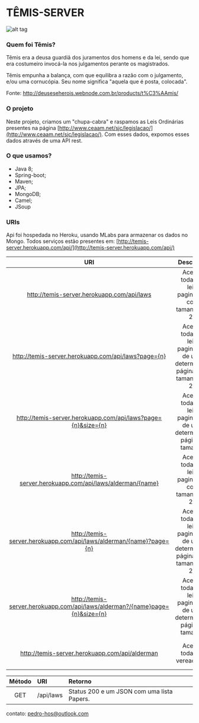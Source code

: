 # TÊMIS-SERVER

![alt tag](http://files.deuseseherois.webnode.com.br/system_preview_detail_200000053-8ee8990dc5/T%C3%AAmis.jpg)

### Quem foi Têmis?

Têmis era a deusa guardiã dos juramentos dos homens e da lei, sendo que era costumeiro invocá-la nos julgamentos perante os magistrados.

Têmis empunha a balança, com que equilibra a razão com o julgamento, e/ou uma cornucópia. Seu nome significa "aquela que é posta, colocada".

Fonte: http://deuseseherois.webnode.com.br/products/t%C3%AAmis/

### O projeto

Neste projeto, criamos um "chupa-cabra" e raspamos as Leis Ordinárias presentes na página [http://www.ceaam.net/sjc/legislacao/](http://www.ceaam.net/sjc/legislacao/). Com esses dados, expomos esses dados através de uma API rest.

### O que usamos?

* Java 8;
* Spring-boot;
* Maven;
* JPA;
* MongoDB;
* Camel;
* JSoup

### URIs

Api foi hospedada no Heroku, usando MLabs para armazenar os dados no Mongo. Todos serviços estão presentes em:
[http://temis-server.herokuapp.com/api/](http://temis-server.herokuapp.com/api/)

URI | Descrição | _links
:------------: | :-------------: | :------------:
http://temis-server.herokuapp.com/api/laws| Acessa todas as leis, paginadas, com tamanho de 20 | self, first, next e last |
http://temis-server.herokuapp.com/api/laws?page={n}| Acessa todas as leis, paginadas, de uma determinada página com tamanho de 20 | self, first, next e last |
http://temis-server.herokuapp.com/api/laws?page={n}&size={n}| Acessa todas as leis, paginadas, de uma determinada página e tamanho | self, first, next e last |
http://temis-server.herokuapp.com/api/laws/alderman/{name}| Acessa todas as leis, paginadas, com tamanho de 20 | self, first, next e last |
http://temis-server.herokuapp.com/api/laws/alderman/{name}?page={n}| Acessa todas as leis, paginadas, de uma determinada página com tamanho de 20 | self, first, next e last |
http://temis-server.herokuapp.com/api/laws/alderman?/{name}page={n}&size={n}| Acessa todas as leis, paginadas, de uma determinada página e tamanho | self, first, next e last |
http://temis-server.herokuapp.com/api/alderman| Acessa todas os vereadores. | leis (leis do vereador), self |

Método 	  | URI									  | Retorno 
:-----:	  | :-------------------------------------| :------------------
GET		    | /api/laws                           |  Status 200 e um JSON com uma lista Papers.

contato: [pedro-hos@outlook.com](pedro-hos@outlook.com)